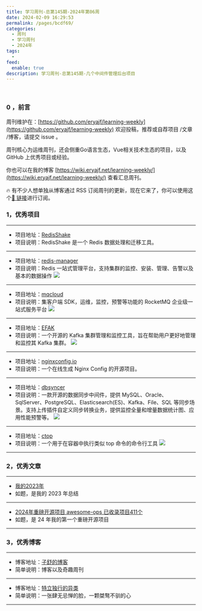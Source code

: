 ```yaml
---
title: 学习周刊-总第145期-2024年第06周
date: 2024-02-09 16:29:53
permalink: /pages/bcdf69/
categories:
  - 周刊
  - 学习周刊
  - 2024年
tags:
  -
feed:
  enable: true
description: 学习周刊-总第145期-几个中间件管理后台项目
---
```


<br><ArticleTopAd></ArticleTopAd>

### 0 ，前言

周刊维护在：[https://github.com/eryajf/learning-weekly](https://github.com/eryajf/learning-weekly)  欢迎投稿，推荐或自荐项目 /文章 /博客，请提交 issue 。

周刊核心为运维周刊，还会侧重Go语言生态，Vue相关技术生态的项目，以及 GitHub 上优秀项目或经验。

你也可以在我的博客 [https://wiki.eryajf.net/learning-weekly/](https://wiki.eryajf.net/learning-weekly/) 查看汇总周刊。

🔥 有不少人想单独从博客通过 RSS 订阅周刊的更新，现在它来了，你可以使用这个[🔗 链接](https://wiki.eryajf.net/learning-weekly.xml)进行订阅。

### 1，优秀项目

---
- 项目地址：[RedisShake](https://github.com/tair-opensource/RedisShake)
- 项目说明：RedisShake 是一个 Redis 数据处理和迁移工具。
---
- 项目地址：[redis-manager](https://github.com/ngbdf/redis-manager)
- 项目说明：Redis 一站式管理平台，支持集群的监控、安装、管理、告警以及基本的数据操作
  ![](https://t.eryajf.net/imgs/2024/01/1705538862500.png)
---
- 项目地址：[mqcloud](https://github.com/sohutv/mqcloud)
- 项目说明：集客户端 SDK，运维，监控，预警等功能的 RocketMQ 企业级一站式服务平台
  ![](https://t.eryajf.net/imgs/2024/01/1705589130668.png)
---
- 项目地址：[EFAK](https://github.com/smartloli/EFAK)
- 项目说明：一个开源的 Kafka 集群管理和监控工具，旨在帮助用户更好地管理和监控其 Kafka 集群。
  ![](https://t.eryajf.net/imgs/2024/01/1705589345772.png)
---
- 项目地址：[nginxconfig.io](https://github.com/digitalocean/nginxconfig.io)
- 项目说明：一个在线生成 Nginx Config 的开源项目。
---
- 项目地址：[dbsyncer](https://github.com/86dbs/dbsyncer)
- 项目说明：一款开源的数据同步中间件，提供 MySQL、Oracle、SqlServer、PostgreSQL、Elasticsearch(ES)、Kafka、File、SQL 等同步场景。支持上传插件自定义同步转换业务，提供监控全量和增量数据统计图、应用性能预警等。
  ![](https://t.eryajf.net/imgs/2024/01/1705712160738.png)
---
- 项目地址：[ctop](https://github.com/bcicen/ctop)
- 项目说明：一个用于在容器中执行类似 top 命令的命令行工具
  ![](https://t.eryajf.net/imgs/2024/01/1705721741184.gif)
---
### 2，优秀文章

---
- [我的2023年](https://wiki.eryajf.net/pages/ed9d0f/)
- 如题，是我的 2023 年总结
---
- [2024年重磅开源项目 awesome-ops 已收录项目411个](https://wiki.eryajf.net/pages/9dfb86/)
- 如题，是 24 年我的第一个重磅开源项目
---
### 3，优秀博客

---
- 博客地址：[子舒的博客](https://zishu.me/)
- 简单说明：博客以及奇趣周刊
---
- 博客地址：[特立独行的异类](https://demochen.com/)
- 简单说明：一张肆无忌惮的脸，一颗桀骜不驯的心
---


<br><ArticleTopAd></ArticleTopAd>
